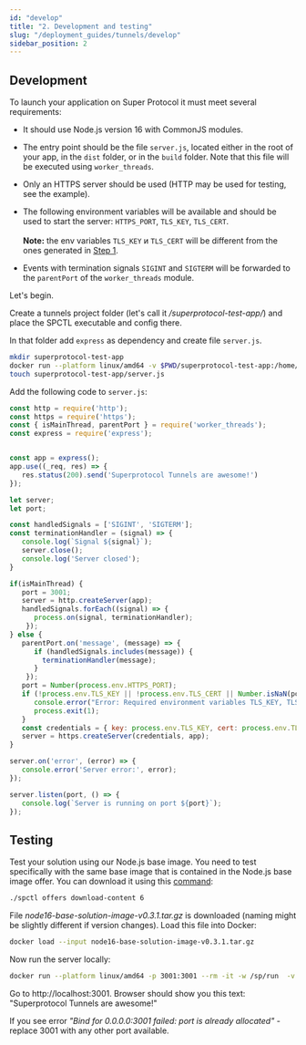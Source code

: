 ```yaml
---
id: "develop"
title: "2. Development and testing"
slug: "/deployment_guides/tunnels/develop"
sidebar_position: 2
---
```


## Development

To launch your application on Super Protocol it must meet several requirements:

- It should use Node.js version 16 with CommonJS modules.

- The entry point should be the file `server.js`, located either in the root of your app, in the `dist` folder, or in the `build` folder. Note that this file will be executed using `worker_threads`.

- Only an HTTPS server should be used (HTTP may be used for testing, see the example).

- The following environment variables will be available and should be used to start the server: `HTTPS_PORT`, `TLS_KEY`, `TLS_CERT`.<br/><br/>
    **Note:** the env variables `TLS_KEY` и `TLS_CERT` will be different from the ones generated in [Step 1](/developers/deployment_guides/tunnels/preparing).
- Events with termination signals `SIGINT` and `SIGTERM` will be forwarded to the `parentPort` of the `worker_threads` module.

Let's begin.

Create a tunnels project folder (let's call it */superprotocol-test-app/*) and place the SPCTL executable and config there. 

In that folder add `express` as dependency and create file `server.js`.

```bash
mkdir superprotocol-test-app
docker run --platform linux/amd64 -v $PWD/superprotocol-test-app:/home/node -w /home/node node:16-buster-slim npm add express 
touch superprotocol-test-app/server.js
```

Add the following code to `server.js`:

```javascript title="server.js"
const http = require('http');
const https = require('https');
const { isMainThread, parentPort } = require('worker_threads');
const express = require('express');


const app = express();
app.use((_req, res) => {
   res.status(200).send('Superprotocol Tunnels are awesome!')
});

let server;
let port;

const handledSignals = ['SIGINT', 'SIGTERM']; 
const terminationHandler = (signal) => {
   console.log(`Signal ${signal}`);
   server.close();
   console.log('Server closed');
}

if(isMainThread) {
   port = 3001;
   server = http.createServer(app);
   handledSignals.forEach((signal) => {
      process.on(signal, terminationHandler);
    });
} else {
   parentPort.on('message', (message) => {
      if (handledSignals.includes(message)) {
        terminationHandler(message);
      }
    });
   port = Number(process.env.HTTPS_PORT);
   if (!process.env.TLS_KEY || !process.env.TLS_CERT || Number.isNaN(port)) {
      console.error("Error: Required environment variables TLS_KEY, TLS_CERT, and HTTPS_PORT are not set");
      process.exit(1);
   }
   const credentials = { key: process.env.TLS_KEY, cert: process.env.TLS_CERT };
   server = https.createServer(credentials, app);
}

server.on('error', (error) => {
   console.error('Server error:', error);
});

server.listen(port, () => {
   console.log(`Server is running on port ${port}`);
});
```

## Testing

Test your solution using our Node.js base image. You need to test specifically with the same base image that is contained in the Node.js base image offer. You can download it using this [command](/cli/cli_commands/offers/offers/download-content):

```bash
./spctl offers download-content 6 
```

File *node16-base-solution-image-v0.3.1.tar.gz* is downloaded (naming might be slightly different if version changes). Load this file into Docker:

```bash
docker load --input node16-base-solution-image-v0.3.1.tar.gz
```

Now run the server locally:

```bash
docker run --platform linux/amd64 -p 3001:3001 --rm -it -w /sp/run  -v $PWD/superprotocol-test-app:/sp/run --entrypoint /usr/local/bin/node gsc-node16-base-solution:latest /sp/run/server.js
```

Go to http://localhost:3001. Browser should show you this text: "Superprotocol Tunnels are awesome!"

If you see error *"Bind for 0.0.0.0:3001 failed: port is already allocated"* - replacе 3001 with any other port available.
